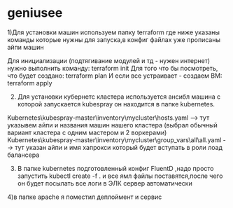 # geniusee

1)Для установки машин используем папку terraform где ниже указаны команды которые нужны для запуска,в конфиг файлах уже прописаны айпи машин

Для инициализации (подтягивание модулей и тд - нужен интернет) нужно выполнить команду:
terraform init
Для того что бы посмотреть, что будет создано:
terraform plan
И если все устраивает - создаем ВМ:
terraform apply

2) Для установки кубернетс кластера используется ансибл машина с которой запускается kubespray он находится в папке kubernetes.

Kubernetes\kubespray-master\inventory\mycluster\hosts.yaml --> тут указывем айпи и названия машин нашего кластера (выбрал обычный вариант кластера с одним мастером и 2 воркерами)
Kubernetes\kubespray-master\inventory\mycluster\group_vars\all\all.yaml --> тут указан айпи и имя хапрокси который будет вступать в роли лоад балансера

3) В папке kubernetes подготовленный конфиг FluentD ,надо просто запустить kubectl create -f . и все ямл файлы поставятся,после чего он будет посылать все логи в ЭЛК сервер автоматически


4)в папке apache я поместил деплоймент и сервис 

 
